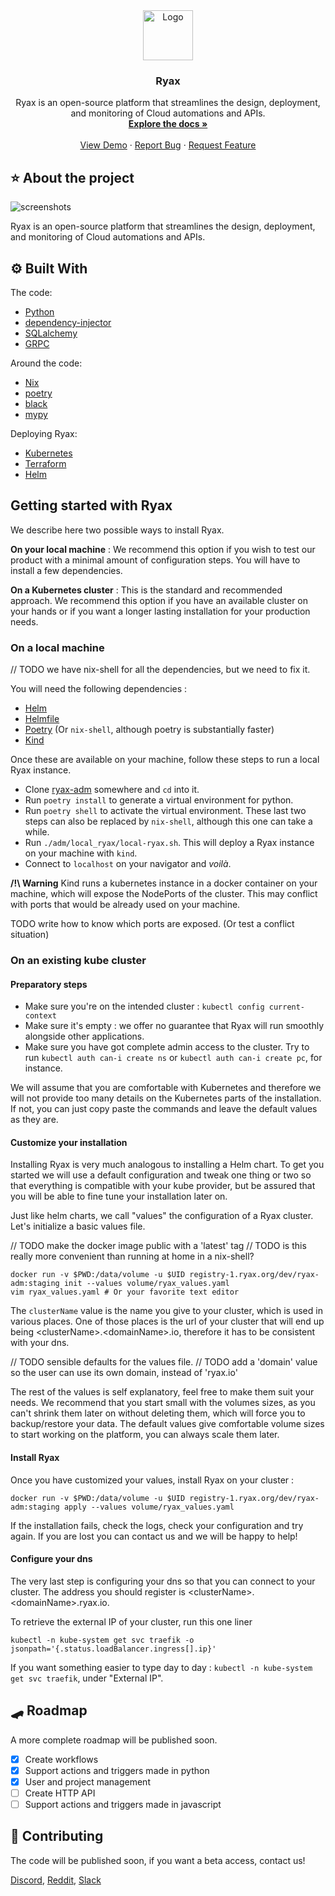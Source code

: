 
<div align="center">

  <a href="https://ryax.tech">
    <img src="https://user-images.githubusercontent.com/104617518/167607288-537e67fb-bbd2-460a-b263-2e4c79b69196.png" alt="Logo" height="80">
  </a>
  <h3 align="center">Ryax</h3>

  <p align="center">
    Ryax is an open-source platform that streamlines the design, deployment, and monitoring of Cloud automations and APIs.
    <br />
    <a href="https://docs.ryax.tech/"><strong>Explore the docs »</strong></a>
    <br />
    <br />
    <a href="https://youtu.be/IL40ruhuDUI">View Demo</a>
    ·
    <a href="https://gitlab.com/ryax-tech/dev/ryax/-/issues">Report Bug</a>
    ·
    <a href="https://gitlab.com/ryax-tech/dev/ryax/-/issues">Request Feature</a>
  </p>
</div>

## ⭐ About the project

![screenshots](https://user-images.githubusercontent.com/104617518/167607552-44354081-c7d7-4f65-bc25-fca4aec65967.png)

Ryax is an open-source platform that streamlines the design, deployment, and
monitoring of Cloud automations and APIs.

## ⚙ Built With

The code:

- [Python](https://www.python.org/)
- [dependency-injector](https://python-dependency-injector.ets-labs.org/index.html)
- [SQLalchemy](https://docs.sqlalchemy.org)
- [GRPC](https://grpc.io/)

Around the code:

- [Nix](nixos.org/)
- [poetry](https://python-poetry.org/)
- [black](https://black.readthedocs.io/en/stable/)
- [mypy](https://mypy.readthedocs.io/)

Deploying Ryax:

- [Kubernetes](https://kubernetes.io/)
- [Terraform](https://www.terraform.io/)
- [Helm](https://helm.sh/)

## Getting started with Ryax

We describe here two possible ways to install Ryax.

**On your local machine** : We recommend this option if you wish to test our
product with a minimal amount of configuration steps. You will have to install
a few dependencies.

**On a Kubernetes cluster** : This is the standard and recommended approach. We
recommend this option if you have an available cluster on your hands or if you
want a longer lasting installation for your production needs.

### On a local machine

// TODO we have nix-shell for all the dependencies, but we need to fix it.

You will need the following dependencies :

- [Helm](https://helm.sh/)
- [Helmfile](https://github.com/roboll/helmfile)
- [Poetry](https://python-poetry.org/) (Or `nix-shell`, although poetry is
  substantially faster)
- [Kind](https://github.com/kubernetes-sigs/kind)

Once these are available on your machine, follow these steps to run a local
Ryax instance.

- Clone [ryax-adm](https://gitlab.com/ryax-tech/ryax/ryax-adm/) somewhere and
  `cd` into it.
- Run `poetry install` to generate a virtual environment for python.
- Run `poetry shell` to activate the virtual environment. These last two steps
  can also be replaced by `nix-shell`, although this one can take a while.
- Run `./adm/local_ryax/local-ryax.sh`. This will deploy a Ryax instance on
  your machine with `kind`.
- Connect to `localhost` on your navigator and *voilà*.

**/!\ Warning** Kind runs a kubernetes instance in a docker container on your
machine, which will expose the NodePorts of the cluster. This may conflict with
ports that would be already used on your machine.

TODO write how to know which ports are exposed. (Or test a conflict situation)

### On an existing kube cluster

#### Preparatory steps

- Make sure you're on the intended cluster : `kubectl config current-context`
- Make sure it's empty : we offer no guarantee that Ryax will run smoothly
  alongside other applications.
- Make sure you have got complete admin access to the cluster. Try to run
  `kubectl auth can-i create ns` or `kubectl auth can-i create pc`, for
  instance.

We will assume that you are comfortable with Kubernetes and therefore we will
not provide too many details on the Kubernetes parts of the installation. If
not, you can just copy paste the commands and leave the default values as they
are.

#### Customize your installation

Installing Ryax is very much analogous to installing a Helm chart. To get
you started we will use a default configuration and tweak one thing or two
so that everything is compatible with your kube provider, but be assured
that you will be able to fine tune your installation later on.

Just like helm charts, we call "values" the configuration of a Ryax
cluster. Let's initialize a basic values file.

// TODO make the docker image public with a 'latest' tag
// TODO is this really more convenient than running at home in a nix-shell?
```{bash}
docker run -v $PWD:/data/volume -u $UID registry-1.ryax.org/dev/ryax-adm:staging init --values volume/ryax_values.yaml
vim ryax_values.yaml # Or your favorite text editor
```

The `clusterName` value is the name you give to your cluster, which is used in
various places. One of those places is the url of your cluster that will end up
being \<clusterName\>.\<domainName\>.io, therefore it has to be consistent with your dns.

// TODO sensible defaults for the values file.
// TODO add a 'domain' value so the user can use its own domain, instead of 'ryax.io'

The rest of the values is self explanatory, feel free to make them suit your
needs. We recommend that you start small with the volumes sizes, as you can't
shrink them later on without deleting them, which will force you to
backup/restore your data. The default values give comfortable volume sizes to
start working on the platform, you can always scale them later.

#### Install Ryax

Once you have customized your values, install Ryax on your cluster :

```{bash}
docker run -v $PWD:/data/volume -u $UID registry-1.ryax.org/dev/ryax-adm:staging apply --values volume/ryax_values.yaml
```

If the installation fails, check the logs, check your configuration and try
again. If you are lost you can contact us and we will be happy to help! <TODO
links to the various ways to contact us>

#### Configure your dns

The very last step is configuring your dns so that you can connect to your
cluster. The address you should register is \<clusterName\>.\<domainName\>.ryax.io.

To retrieve the external IP of your cluster, run this one liner
```
kubectl -n kube-system get svc traefik -o jsonpath='{.status.loadBalancer.ingress[].ip}'
```

If you want something easier to type day to day : `kubectl -n kube-system get
svc traefik`, under "External IP".

## 🛹 Roadmap

A more complete roadmap will be published soon.

- [x] Create workflows
- [x] Support actions and triggers made in python
- [x] User and project management
- [ ] Create HTTP API
- [ ] Support actions and triggers made in javascript

## 🤗 Contributing

The code will be published soon, if you want a beta access, contact us!

[Discord](https://discord.gg/bg7s7Es8),
[Reddit](https://www.reddit.com/r/ryax/),
[Slack](https://join.slack.com/t/ryax/shared_invite/zt-fjx7pud0-GAYiNrDEa1hHyArs5etMiA)
